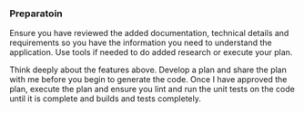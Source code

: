 
### Preparatoin

Ensure you have reviewed the added documentation, technical details and requirements so you have the information you need to understand the application.  Use tools if needed to do added research or execute your plan.

Think deeply about the features above.  Develop a plan and share the plan with me before you begin to generate the code.  Once I have approved the plan, execute the plan and ensure you lint and run the unit tests on the code until it is complete and builds and tests completely.  